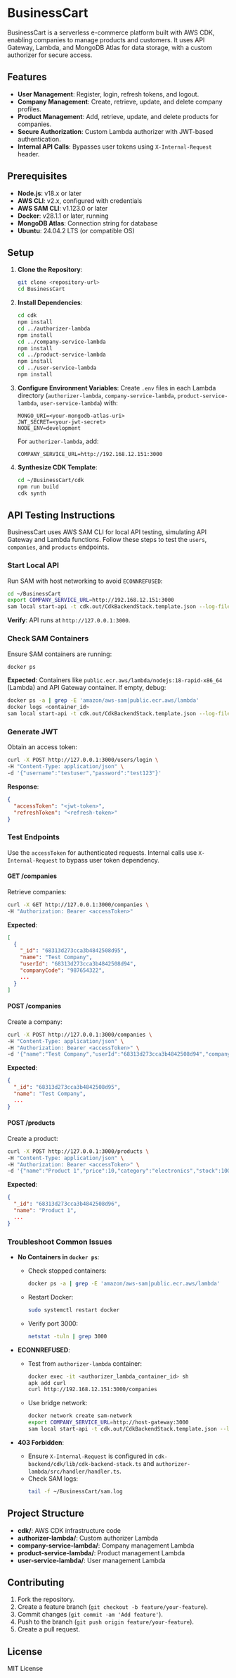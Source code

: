 # BusinessCart

BusinessCart is a serverless e-commerce platform built with AWS CDK, enabling companies to manage products and customers. It uses API Gateway, Lambda, and MongoDB Atlas for data storage, with a custom authorizer for secure access.

## Features
- **User Management**: Register, login, refresh tokens, and logout.
- **Company Management**: Create, retrieve, update, and delete company profiles.
- **Product Management**: Add, retrieve, update, and delete products for companies.
- **Secure Authorization**: Custom Lambda authorizer with JWT-based authentication.
- **Internal API Calls**: Bypasses user tokens using `X-Internal-Request` header.

## Prerequisites
- **Node.js**: v18.x or later
- **AWS CLI**: v2.x, configured with credentials
- **AWS SAM CLI**: v1.123.0 or later
- **Docker**: v28.1.1 or later, running
- **MongoDB Atlas**: Connection string for database
- **Ubuntu**: 24.04.2 LTS (or compatible OS)

## Setup
1. **Clone the Repository**:
   ```bash
   git clone <repository-url>
   cd BusinessCart
   ```

2. **Install Dependencies**:
   ```bash
   cd cdk
   npm install
   cd ../authorizer-lambda
   npm install
   cd ../company-service-lambda
   npm install
   cd ../product-service-lambda
   npm install
   cd ../user-service-lambda
   npm install
   ```

3. **Configure Environment Variables**:
   Create `.env` files in each Lambda directory (`authorizer-lambda`, `company-service-lambda`, `product-service-lambda`, `user-service-lambda`) with:
   ```plaintext
   MONGO_URI=<your-mongodb-atlas-uri>
   JWT_SECRET=<your-jwt-secret>
   NODE_ENV=development
   ```
   For `authorizer-lambda`, add:
   ```plaintext
   COMPANY_SERVICE_URL=http://192.168.12.151:3000
   ```

4. **Synthesize CDK Template**:
   ```bash
   cd ~/BusinessCart/cdk
   npm run build
   cdk synth
   ```

## API Testing Instructions
BusinessCart uses AWS SAM CLI for local API testing, simulating API Gateway and Lambda functions. Follow these steps to test the `users`, `companies`, and `products` endpoints.

### Start Local API
Run SAM with host networking to avoid `ECONNREFUSED`:

```bash
cd ~/BusinessCart
export COMPANY_SERVICE_URL=http://192.168.12.151:3000
sam local start-api -t cdk.out/CdkBackendStack.template.json --log-file sam.log --host 0.0.0.0 --docker-network host --env-vars <(echo "{\"AuthorizerLambda\": {\"COMPANY_SERVICE_URL\": \"$COMPANY_SERVICE_URL\"}}")
```

**Verify**: API runs at `http://127.0.0.1:3000`.

### Check SAM Containers
Ensure SAM containers are running:

```bash
docker ps
```

**Expected**: Containers like `public.ecr.aws/lambda/nodejs:18-rapid-x86_64` (Lambda) and API Gateway container. If empty, debug:

```bash
docker ps -a | grep -E 'amazon/aws-sam|public.ecr.aws/lambda'
docker logs <container_id>
sam local start-api -t cdk.out/CdkBackendStack.template.json --log-file sam.log --host 0.0.0.0 --docker-network host --env-vars <(echo "{\"AuthorizerLambda\": {\"COMPANY_SERVICE_URL\": \"$COMPANY_SERVICE_URL\"}}") --debug
```

### Generate JWT
Obtain an access token:

```bash
curl -X POST http://127.0.0.1:3000/users/login \
-H "Content-Type: application/json" \
-d '{"username":"testuser","password":"test123"}'
```

**Response**:
```json
{
  "accessToken": "<jwt-token>",
  "refreshToken": "<refresh-token>"
}
```

### Test Endpoints
Use the `accessToken` for authenticated requests. Internal calls use `X-Internal-Request` to bypass user token dependency.

#### GET /companies
Retrieve companies:

```bash
curl -X GET http://127.0.0.1:3000/companies \
-H "Authorization: Bearer <accessToken>"
```

**Expected**:
```json
[
  {
    "_id": "68313d273cca3b4842508d95",
    "name": "Test Company",
    "userId": "68313d273cca3b4842508d94",
    "companyCode": "987654322",
    ...
  }
]
```

#### POST /companies
Create a company:

```bash
curl -X POST http://127.0.0.1:3000/companies \
-H "Content-Type: application/json" \
-H "Authorization: Bearer <accessToken>" \
-d '{"name":"Test Company","userId":"68313d273cca3b4842508d94","companyCode":"987654322","paymentMethods":["cash","credit_card"],"address":{"street":"123 Main St","city":"Anytown","state":"CA","zip":"12345","coordinates":{"lat":37.7749,"lng":-122.4194}},"sellingArea":{"radius":10,"center":{"lat":37.7749,"lng":-122.4194}}}'
```

**Expected**:
```json
{
  "_id": "68313d273cca3b4842508d95",
  "name": "Test Company",
  ...
}
```

#### POST /products
Create a product:

```bash
curl -X POST http://127.0.0.1:3000/products \
-H "Content-Type: application/json" \
-H "Authorization: Bearer <accessToken>" \
-d '{"name":"Product 1","price":10,"category":"electronics","stock":100}'
```

**Expected**:
```json
{
  "_id": "68313d273cca3b4842508d96",
  "name": "Product 1",
  ...
}
```

### Troubleshoot Common Issues
- **No Containers in `docker ps`**:
  - Check stopped containers:
    ```bash
    docker ps -a | grep -E 'amazon/aws-sam|public.ecr.aws/lambda'
    ```
  - Restart Docker:
    ```bash
    sudo systemctl restart docker
    ```
  - Verify port 3000:
    ```bash
    netstat -tuln | grep 3000
    ```

- **ECONNREFUSED**:
  - Test from `authorizer-lambda` container:
    ```bash
    docker exec -it <authorizer_lambda_container_id> sh
    apk add curl
    curl http://192.168.12.151:3000/companies
    ```
  - Use bridge network:
    ```bash
    docker network create sam-network
    export COMPANY_SERVICE_URL=http://host-gateway:3000
    sam local start-api -t cdk.out/CdkBackendStack.template.json --log-file sam.log --host 0.0.0.0 --docker-network sam-network --extra-hosts '{"host-gateway":"192.168.12.151"}' --env-vars <(echo "{\"AuthorizerLambda\": {\"COMPANY_SERVICE_URL\": \"$COMPANY_SERVICE_URL\"}}")
    ```

- **403 Forbidden**:
  - Ensure `X-Internal-Request` is configured in `cdk-backend/cdk/lib/cdk-backend-stack.ts` and `authorizer-lambda/src/handler/handler.ts`.
  - Check SAM logs:
    ```bash
    tail -f ~/BusinessCart/sam.log
    ```

## Project Structure
- **cdk/**: AWS CDK infrastructure code
- **authorizer-lambda/**: Custom authorizer Lambda
- **company-service-lambda/**: Company management Lambda
- **product-service-lambda/**: Product management Lambda
- **user-service-lambda/**: User management Lambda

## Contributing
1. Fork the repository.
2. Create a feature branch (`git checkout -b feature/your-feature`).
3. Commit changes (`git commit -am 'Add feature'`).
4. Push to the branch (`git push origin feature/your-feature`).
5. Create a pull request.

## License
MIT License